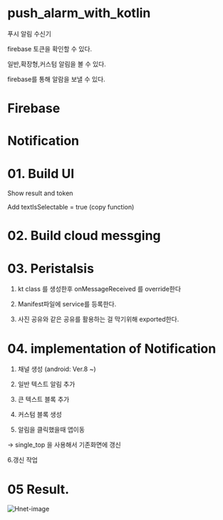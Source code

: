 # push_alarm_with_kotlin

푸시 알림 수신기

firebase 토큰을 확인할 수 있다.

일반,확장형,커스텀 알림을 볼 수 있다.

firebase를 통해 알람을 보낼 수 있다.
# Firebase

# Notification

# 01. Build UI 

Show result and token

Add textIsSelectable = true (copy function)

# 02. Build cloud messging

# 03. Peristalsis

1. kt class 를 생성한후 onMessageReceived 를 override한다

2. Manifest파일에 service를 등록한다.

3. 사진 공유와 같은 공유를 활용하는 걸 막기위해 exported한다.

# 04. implementation of Notification 
 
1. 채널 생성 (android: Ver.8 ~)

2. 일반 텍스트 알림 추가

3. 큰 텍스트 블록 추가

4. 커스텀 블록 생성

5. 알림을 클릭했을때 앱이동

 -> single_top 을 사용해서 기존화면에 갱신

6.갱신 작업

# 05 Result.

![Hnet-image](https://user-images.githubusercontent.com/72656002/153744671-2f887367-da46-4ffe-ab5f-93a1f1b66613.gif)
